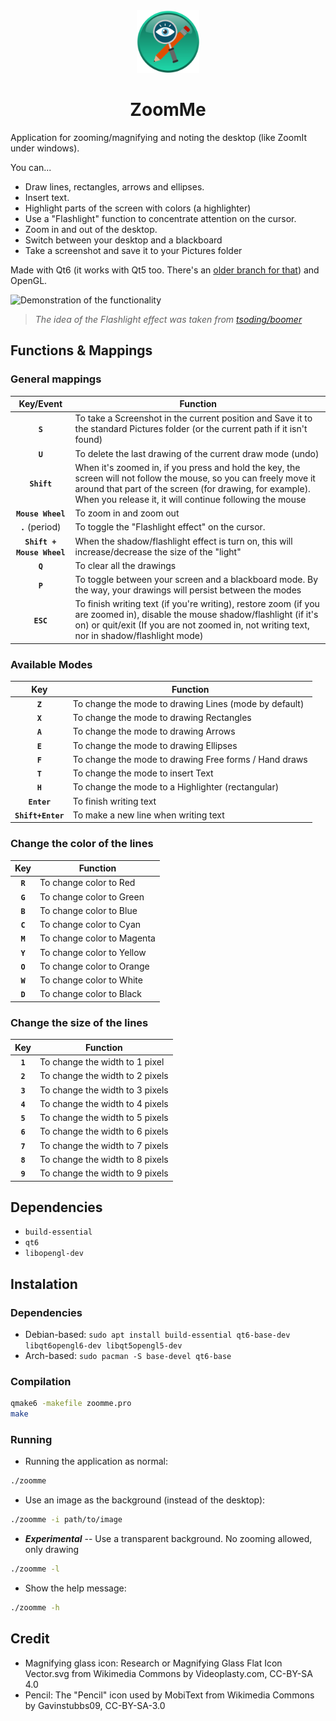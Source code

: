 <div align="center">
  <img src="./resources/Icon.png" height="100" />
  <h1>ZoomMe</h1>
</div>

Application for zooming/magnifying and noting the desktop (like ZoomIt under windows).

You can...
- Draw lines, rectangles, arrows and ellipses.
- Insert text.
- Highlight parts of the screen with colors (a highlighter)
- Use a "Flashlight" function to concentrate attention on the cursor.
- Zoom in and out of the desktop.
- Switch between your desktop and a blackboard
- Take a screenshot and save it to your Pictures folder

Made with Qt6 (it works with Qt5 too. There's an [older branch for that](https://github.com/Ezee1015/zoomme/tree/Qt5)) and OpenGL.

![Demonstration of the functionality](resources/demonstration.gif)

> *The idea of the Flashlight effect was taken from [tsoding/boomer](https://github.com/tsoding/boomer)*

## Functions & Mappings

### General mappings
|         Key/Event         | Function                                                                                                                                                                                                                                 |
|:-------------------------:|------------------------------------------------------------------------------------------------------------------------------------------------------------------------------------------------------------------------------------------|
|          **`S`**          | To take a Screenshot in the current position and Save it to the standard Pictures folder (or the current path if it isn't found)                                                                                                         |
|          **`U`**          | To delete the last drawing of the current draw mode (undo)                                                                                                                                                                               |
|        **`Shift`**        | When it's zoomed in, if you press and hold the key, the screen will not follow the mouse, so you can freely move it around that part of the screen (for drawing, for example). When you release it, it will continue following the mouse |
|     **`Mouse Wheel`**     | To zoom in and zoom out                                                                                                                                                                                                                  |
|      **`.`** (period)     | To toggle the "Flashlight effect" on the cursor.                                                                                                                                                                                         |
| **`Shift + Mouse Wheel`** | When the shadow/flashlight effect is turn on, this will increase/decrease the size of the "light"                                                                                                                                        |
|          **`Q`**          | To clear all the drawings                                                                                                                                                                                                                |
|          **`P`**          | To toggle between your screen and a blackboard mode. By the way, your drawings will persist between the modes                                                                                                                            |
|         **`ESC`**         | To finish writing text (if you're writing), restore zoom (if you are zoomed in), disable the mouse shadow/flashlight (if it's on) or quit/exit (If you are not zoomed in, not writing text, nor in shadow/flashlight mode)               |

### Available Modes
|        Key        | Function                                              |
|:-----------------:|-------------------------------------------------------|
|      **`Z`**      | To change the mode to drawing Lines (mode by default) |
|      **`X`**      | To change the mode to drawing Rectangles              |
|      **`A`**      | To change the mode to drawing Arrows                  |
|      **`E`**      | To change the mode to drawing Ellipses                |
|      **`F`**      | To change the mode to drawing Free forms / Hand draws |
|      **`T`**      | To change the mode to insert Text                     |
|      **`H`**      | To change the mode to a Highlighter (rectangular)     |
|    **`Enter`**    | To finish writing text                                |
| **`Shift+Enter`** | To make a new line when writing text                  |

### Change the color of the lines

|   Key   | Function                   |
|:-------:|----------------------------|
| **`R`** | To change color to Red     |
| **`G`** | To change color to Green   |
| **`B`** | To change color to Blue    |
| **`C`** | To change color to Cyan    |
| **`M`** | To change color to Magenta |
| **`Y`** | To change color to Yellow  |
| **`O`** | To change color to Orange  |
| **`W`** | To change color to White   |
| **`D`** | To change color to Black   |

### Change the size of the lines
|   Key   | Function                        |
|:-------:|---------------------------------|
| **`1`** | To change the width to 1 pixel  |
| **`2`** | To change the width to 2 pixels |
| **`3`** | To change the width to 3 pixels |
| **`4`** | To change the width to 4 pixels |
| **`5`** | To change the width to 5 pixels |
| **`6`** | To change the width to 6 pixels |
| **`7`** | To change the width to 7 pixels |
| **`8`** | To change the width to 8 pixels |
| **`9`** | To change the width to 9 pixels |

## Dependencies
- `build-essential`
- `qt6`
- `libopengl-dev`

## Instalation

### Dependencies
- Debian-based: `sudo apt install build-essential qt6-base-dev libqt6opengl6-dev libqt5opengl5-dev`
- Arch-based: `sudo pacman -S base-devel qt6-base`

### Compilation
```bash
qmake6 -makefile zoomme.pro
make
```

### Running
- Running the application as normal:
```bash
./zoomme
```

- Use an image as the background (instead of the desktop):
```bash
./zoomme -i path/to/image
```

- ***Experimental*** -- Use a transparent background. No zooming allowed, only drawing
```bash
./zoomme -l
```

- Show the help message:
```bash
./zoomme -h
```

## Credit
- Magnifying glass icon: Research or Magnifying Glass Flat Icon Vector.svg from Wikimedia Commons by Videoplasty.com, CC-BY-SA 4.0
- Pencil: The "Pencil" icon used by MobiText from Wikimedia Commons by Gavinstubbs09, CC-BY-SA-3.0
